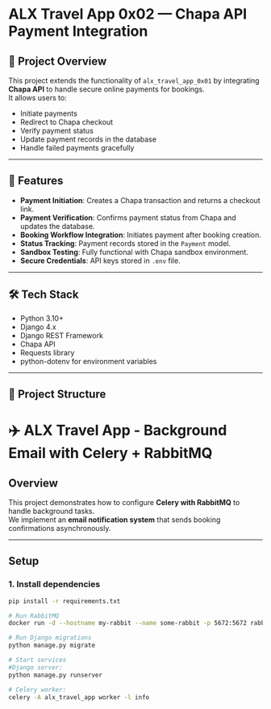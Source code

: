 # ALX Travel App 0x02 — Chapa API Payment Integration

## 📌 Project Overview
This project extends the functionality of `alx_travel_app_0x01` by integrating **Chapa API** to handle secure online payments for bookings.  
It allows users to:
- Initiate payments
- Redirect to Chapa checkout
- Verify payment status
- Update payment records in the database
- Handle failed payments gracefully

---

## 🚀 Features
- **Payment Initiation**: Creates a Chapa transaction and returns a checkout link.
- **Payment Verification**: Confirms payment status from Chapa and updates the database.
- **Booking Workflow Integration**: Initiates payment after booking creation.
- **Status Tracking**: Payment records stored in the `Payment` model.
- **Sandbox Testing**: Fully functional with Chapa sandbox environment.
- **Secure Credentials**: API keys stored in `.env` file.

---

## 🛠️ Tech Stack
- Python 3.10+
- Django 4.x
- Django REST Framework
- Chapa API
- Requests library
- python-dotenv for environment variables

---

## 📂 Project Structure


# ✈️ ALX Travel App - Background Email with Celery + RabbitMQ

## Overview
This project demonstrates how to configure **Celery with RabbitMQ** to handle background tasks.  
We implement an **email notification system** that sends booking confirmations asynchronously.

---

## Setup

### 1. Install dependencies
```bash
pip install -r requirements.txt

# Run RabbitMQ
docker run -d --hostname my-rabbit --name some-rabbit -p 5672:5672 rabbitmq:3

# Run Django migrations
python manage.py migrate

# Start services
#Django server:
python manage.py runserver

# Celery worker:
celery -A alx_travel_app worker -l info